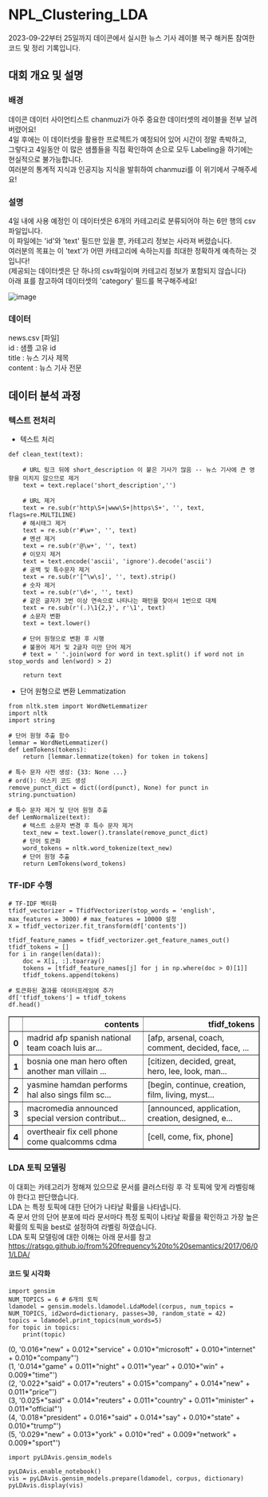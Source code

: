 # NPL_Clustering_LDA
2023-09-22부터 25일까지 데이콘에서 실시한 뉴스 기사 레이블 복구 해커톤 참여한 코드 및 정리 기록입니다.

## 대회 개요 및 설명
### 배경
데이콘 데이터 사이언티스트 chanmuzi가 아주 중요한 데이터셋의 레이블을 전부 날려버렸어요!  
4일 후에는 이 데이터셋을 활용한 프로젝트가 예정되어 있어 시간이 정말 촉박하고,  
그렇다고 4일동안 이 많은 샘플들을 직접 확인하여 손으로 모두 Labeling을 하기에는 현실적으로 불가능합니다.    
여러분의 통계적 지식과 인공지능 지식을 발휘하여 chanmuzi를 이 위기에서 구해주세요!   

### 설명
4일 내에 사용 예정인 이 데이터셋은 6개의 카테고리로 분류되어야 하는 6만 행의 csv 파일입니다.  
이 파일에는 'id'와 'text' 필드만 있을 뿐, 카테고리 정보는 사라져 버렸습니다.   
여러분의 목표는 이 'text'가 어떤 카테고리에 속하는지를 최대한 정확하게 예측하는 것입니다!  
(제공되는 데이터셋은 단 하나의 csv파일이며 카테고리 정보가 포함되지 않습니다)  
아래 표를 참고하여 데이터셋의 'category' 필드를 복구해주세요!  

![image](https://github.com/Junoflows/NPL_Clustering_LDA/assets/108385417/297255df-e0fd-4118-8423-c322807a30a3)

### 데이터
news.csv [파일]  
id : 샘플 고유 id  
title : 뉴스 기사 제목  
content : 뉴스 기사 전문

## 데이터 분석 과정

### 텍스트 전처리
+ 텍스트 처리
```
def clean_text(text):
    
    # URL 링크 뒤에 short_description 이 붙은 기사가 많음 -- 뉴스 기사에 큰 영향을 미치지 않으므로 제거
    text = text.replace('short_description','')
    
    # URL 제거
    text = re.sub(r'http\S+|www\S+|https\S+', '', text, flags=re.MULTILINE)
    # 해시태그 제거
    text = re.sub(r'#\w+', '', text)
    # 멘션 제거
    text = re.sub(r'@\w+', '', text)
    # 이모지 제거
    text = text.encode('ascii', 'ignore').decode('ascii')
    # 공백 및 특수문자 제거
    text = re.sub(r'[^\w\s]', '', text).strip()
    # 숫자 제거
    text = re.sub(r'\d+', '', text)
    # 같은 글자가 3번 이상 연속으로 나타나는 패턴을 찾아서 1번으로 대체
    text = re.sub(r'(.)\1{2,}', r'\1', text)
    # 소문자 변환
    text = text.lower()

    # 단어 원형으로 변환 후 시행
    # 불용어 제거 및 2글자 미만 단어 제거
    # text = ' '.join(word for word in text.split() if word not in stop_words and len(word) > 2)

    return text
```

+ 단어 원형으로 변환 Lemmatization
```
from nltk.stem import WordNetLemmatizer
import nltk
import string

# 단어 원형 추출 함수
lemmar = WordNetLemmatizer()
def LemTokens(tokens):
    return [lemmar.lemmatize(token) for token in tokens]

# 특수 문자 사전 생성: {33: None ...}
# ord(): 아스키 코드 생성
remove_punct_dict = dict((ord(punct), None) for punct in string.punctuation)

# 특수 문자 제거 및 단어 원형 추출
def LemNormalize(text):
    # 텍스트 소문자 변경 후 특수 문자 제거
    text_new = text.lower().translate(remove_punct_dict)
    # 단어 토큰화
    word_tokens = nltk.word_tokenize(text_new)
    # 단어 원형 추출
    return LemTokens(word_tokens)
```

### TF-IDF 수행
```
# TF-IDF 벡터화
tfidf_vectorizer = TfidfVectorizer(stop_words = 'english', max_features = 3000) # max_features = 10000 설정
X = tfidf_vectorizer.fit_transform(df['contents'])

tfidf_feature_names = tfidf_vectorizer.get_feature_names_out()
tfidf_tokens = []
for i in range(len(data)):
    doc = X[i, :].toarray()
    tokens = [tfidf_feature_names[j] for j in np.where(doc > 0)[1]]
    tfidf_tokens.append(tokens)

# 토큰화된 결과를 데이터프레임에 추가
df['tfidf_tokens'] = tfidf_tokens
df.head()
```

<table border="1" class="dataframe">
  <thead>
    <tr style="text-align: right;">
      <th></th>
      <th>contents</th>
      <th>tfidf_tokens</th>
    </tr>
  </thead>
  <tbody>
    <tr>
      <th>0</th>
      <td>madrid afp spanish national team coach luis ar...</td>
      <td>[afp, arsenal, coach, comment, decided, face, ...</td>
    </tr>
    <tr>
      <th>1</th>
      <td>bosnia one man hero often another man villain ...</td>
      <td>[citizen, decided, great, hero, lee, look, man...</td>
    </tr>
    <tr>
      <th>2</th>
      <td>yasmine hamdan performs hal also sings film sc...</td>
      <td>[begin, continue, creation, film, living, myst...</td>
    </tr>
    <tr>
      <th>3</th>
      <td>macromedia announced special version contribut...</td>
      <td>[announced, application, creation, designed, e...</td>
    </tr>
    <tr>
      <th>4</th>
      <td>overtheair fix cell phone come qualcomms cdma</td>
      <td>[cell, come, fix, phone]</td>
    </tr>
  </tbody>
</table>
</div>


### LDA 토픽 모델링
이 대회는 카테고리가 정해져 있으므로 문서를 클러스터링 후 각 토픽에 맞게 라벨링해야 한다고 판단했습니다.  
LDA 는 특정 토픽에 대한 단어가 나타날 확률을 나타냅니다.   
즉 문서 안의 단어 분포에 따라 문서마다 특정 토픽이 나타날 확률을 확인하고 가장 높은 확률의 토픽을 best로 설정하여 라벨링 하였습니다.  
LDA 토픽 모델링에 대한 이해는 아래 문서를 참고  
https://ratsgo.github.io/from%20frequency%20to%20semantics/2017/06/01/LDA/

#### 코드 및 시각화
```
import gensim
NUM_TOPICS = 6 # 6개의 토픽
ldamodel = gensim.models.ldamodel.LdaModel(corpus, num_topics = NUM_TOPICS, id2word=dictionary, passes=30, random_state = 42)
topics = ldamodel.print_topics(num_words=5)
for topic in topics:
    print(topic)
```
(0, '0.016*"new" + 0.012*"service" + 0.010*"microsoft" + 0.010*"internet" + 0.010*"company"')  
(1, '0.014*"game" + 0.011*"night" + 0.011*"year" + 0.010*"win" + 0.009*"time"')  
(2, '0.022*"said" + 0.017*"reuters" + 0.015*"company" + 0.014*"new" + 0.011*"price"')  
(3, '0.025*"said" + 0.014*"reuters" + 0.011*"country" + 0.011*"minister" + 0.011*"official"')  
(4, '0.018*"president" + 0.016*"said" + 0.014*"say" + 0.010*"state" + 0.010*"trump"')  
(5, '0.029*"new" + 0.013*"york" + 0.010*"red" + 0.009*"network" + 0.009*"sport"')  

```
import pyLDAvis.gensim_models

pyLDAvis.enable_notebook()
vis = pyLDAvis.gensim_models.prepare(ldamodel, corpus, dictionary)
pyLDAvis.display(vis)
```





